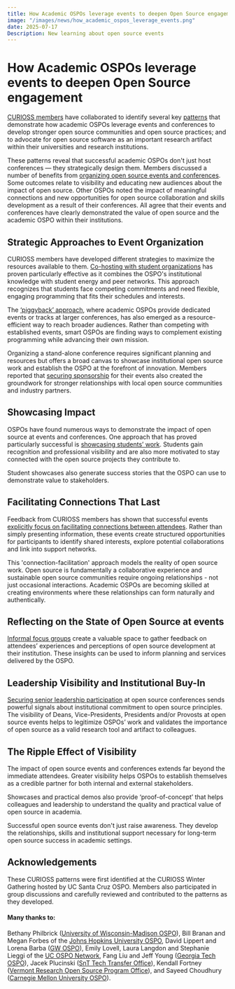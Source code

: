 ```yaml
---
title: How Academic OSPOs leverage events to deepen Open Source engagement
image: "/images/news/how_academic_ospos_leverage_events.png"
date: 2025-07-17
Description: New learning about open source events
---
```


# How Academic OSPOs leverage events to deepen Open Source engagement

[CURIOSS members](https://curioss.org/about/members/) have collaborated to identify several key [patterns](https://curioss.org/resources/curioss-patterns/) that demonstrate how academic OSPOs leverage events and conferences to develop stronger open source communities and open source practices; and to advocate for open source software as an important research artifact within their universities and research institutions. 

These patterns reveal that successful academic OSPOs don't just host conferences — they strategically design them. Members discussed a number of benefits from [organizing open source events and conferences](https://github.com/CURIOSSorg/curioss-patterns/blob/main/host-an-open-source-conference.md). Some outcomes relate to visibility and educating new audiences about the impact of open source. Other OSPOs noted the impact of meaningful connections and new opportunities for open source collaboration and skills development as a result of their conferences. All agree that their events and conferences have clearly demonstrated the value of open source and the academic OSPO within their institutions.

## Strategic Approaches to Event Organization

CURIOSS members have developed different strategies to maximize the resources available to them. [Co-hosting with student organizations](https://github.com/CURIOSSorg/curioss-patterns/blob/main/cohosting-student-events.md) has proven particularly effective as it combines the OSPO's institutional knowledge with student energy and peer networks. This approach recognizes that students face competing commitments and need flexible, engaging programming that fits their schedules and interests.

The [‘piggyback’ approach](https://github.com/CURIOSSorg/curioss-patterns/blob/main/piggyback-onto-a-larger-conference.md), where academic OSPOs provide dedicated events or tracks at larger conferences, has also emerged as a resource-efficient way to reach broader audiences. Rather than competing with established events, smart OSPOs are finding ways to complement existing programming while advancing their own mission.

Organizing a stand-alone conference requires significant planning and resources but offers a broad canvas to showcase institutional open source work and establish the OSPO at the forefront of innovation. Members reported that [securing sponsorship](https://github.com/CURIOSSorg/curioss-patterns/blob/main/secure-sponsorship-for-an-open-source-conference.md) for their events also created the groundwork for stronger relationships with local open source communities and industry partners. 

## Showcasing Impact

OSPOs have found numerous ways to demonstrate the impact of open source at events and conferences. One approach that has proved particularly successful is [showcasing students’ work](https://github.com/CURIOSSorg/curioss-patterns/blob/main/student-showcase-sessions-at-ospo-events.md). Students gain recognition and professional visibility and are also more motivated to stay connected with the open source projects they contribute to. 

Student showcases also generate success stories that the OSPO can use to demonstrate value to stakeholders. 

## Facilitating Connections That Last

Feedback from CURIOSS members has shown that successful events [explicitly focus on facilitating connections between attendees](https://github.com/CURIOSSorg/curioss-patterns/blob/main/facilitate-connections-at-open-source-conferences.md). Rather than simply presenting information, these events create structured opportunities for participants to identify shared interests, explore potential collaborations and link into support networks.

This 'connection-facilitation' approach models the reality of open source work. Open source is fundamentally a collaborative experience and sustainable open source communities require ongoing relationships - not just occasional interactions. Academic OSPOs are becoming skilled at creating environments where these relationships can form naturally and authentically.

## Reflecting on the State of Open Source at events

[Informal focus groups](https://github.com/CURIOSSorg/curioss-patterns/blob/main/informal-ospo-focus-groups-at-open-source-events.md) create a valuable space to gather feedback on attendees’ experiences and perceptions of open source development at their institution. These insights can be used to inform planning and services delivered by the OSPO. 

## Leadership Visibility and Institutional Buy-In

[Securing senior leadership participation](https://github.com/CURIOSSorg/curioss-patterns/blob/main/senior-leadership-keynote.md) at open source conferences sends powerful signals about institutional commitment to open source principles. The visibility of Deans, Vice-Presidents, Presidents and/or Provosts at open source events helps to legitimize OSPOs’ work and validates the importance of open source as a valid research tool and artifact to colleagues.

## The Ripple Effect of Visibility

The impact of open source events and conferences extends far beyond the immediate attendees. Greater visibility helps OSPOs to establish themselves as a credible partner for both internal and external stakeholders.

Showcases and practical demos also provide ‘proof-of-concept’ that helps colleagues and leadership to understand the quality and practical value of open source in academia. 

Successful open source events don't just raise awareness. They develop the relationships, skills and institutional support necessary for long-term open source success in academic settings.

## Acknowledgements

These CURIOSS patterns were first identified at the CURIOSS Winter Gathering hosted by UC Santa Cruz OSPO. Members also participated in group discussions and carefully reviewed and contributed to the patterns as they developed. 

#### Many thanks to: 
 
Bethany Philbrick ([University of Wisconsin-Madison OSPO](https://ospo.wisc.edu/)), Bill Branan and Megan Forbes of the [Johns Hopkins University OSPO](https://ospo.library.jhu.edu/), David Lippert and Lorena Barba ([GW OSPO](https://ospo.gwu.edu/)), Emily Lovell, Laura Langdon and Stephanie Lieggi of the [UC OSPO Network](https://ucospo.net/), Fang Liu and Jeff Young ([Georgia Tech OSPO](https://ospo.cc.gatech.edu/)), Jacek Plucinski ([SnT Tech Transfer Office](https://www.uni.lu/snt-en/)), Kendall Fortney ([Vermont Research Open Source Program Office](https://verso.w3.uvm.edu/)), and Sayeed Choudhury ([Carnegie Mellon University OSPO](https://www.library.cmu.edu/services/ospo)).
